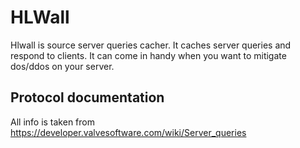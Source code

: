 # HLWall

Hlwall is source server queries cacher.
It caches server queries and respond to clients.
It can come in handy when you want to mitigate
dos/ddos on your server.

## Protocol documentation

All info is taken from https://developer.valvesoftware.com/wiki/Server_queries
